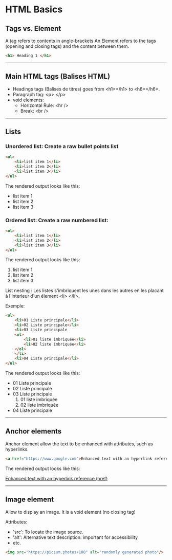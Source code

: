 # HTML Basics

## Tags vs. Element
A tag refers to contents in angle-brackets
An Element refers to the tags (opening and closing tags) and the content between them.
```html
<h1> Heading 1 </h1>
```
<hr />

## Main HTML tags (Balises HTML)
- Headings tags (Balises de titres) goes from \<h1>\</h1> to \<h6>\</h6>.
- Paragraph tag: \<p> \</p>
- void elements:
  - Horizontal Rule: \<hr />
  - Break: \<br />
<hr />

## Lists
### Unordered list: Create a raw bullet points list
```html
<ul>
	<li>list item 1</li>
	<li>list item 2</li>
	<li>list item 3</li>
</ul>
```
The rendered output looks like this:
<ul>
	<li>list item 1</li>
	<li>list item 2</li>
	<li>list item 3</li>
</ul>

### Ordered list: Create a raw numbered list:
```html
<ol>
	<li>list item 1</li>
	<li>list item 2</li>
	<li>list item 3</li>
</ol>
```
The rendered output looks like this:
<ol>
	<li>list item 1</li>
	<li>list item 2</li>
	<li>list item 3</li>
</ol>

List nesting : Les listes s'imbriquent les unes dans les autres en les placant à l'interieur d'un élement \<li> \</li>.

Exemple:
```html
<ul>
    <li>01 Liste principale</li>
    <li>02 Liste principale</li>
    <li>03 Liste principale
	<ol>
	    <li>01 liste imbriquée</li>
	    <li>02 liste imbriquée</li>
	</ol>
    </li>
    <li>04 Liste principale</li>
</ul>
```
The rendered output looks like this:
<ul>
    <li>01 Liste principale</li>
    <li>02 Liste principale</li>
    <li>03 Liste principale
	<ol>
	    <li>01 liste imbriquée</li>
	    <li>02 liste imbriquée</li>
	</ol>
    </li>
    <li>04 Liste principale</li>
</ul>
<hr />

## Anchor elements
Anchor element allow the text to be enhanced with attributes, such as hyperlinks.

```html
<a href="https://www.google.com">Enhanced text with an hyperlink reference (href)</a>
```
The rendered output looks like this:

<a href="https://www.google.com">Enhanced text with an hyperlink reference (href)</a>
<hr />

## Image element
Allow to display an image. It is a void element (no closing tag)

Attributes:
- 'src': To locate the image source.
- 'alt': Alternative text description: important for accessibility
- etc.

```html
<img src="https://picsum.photos/100" alt="randomly generated photo"/>
```
